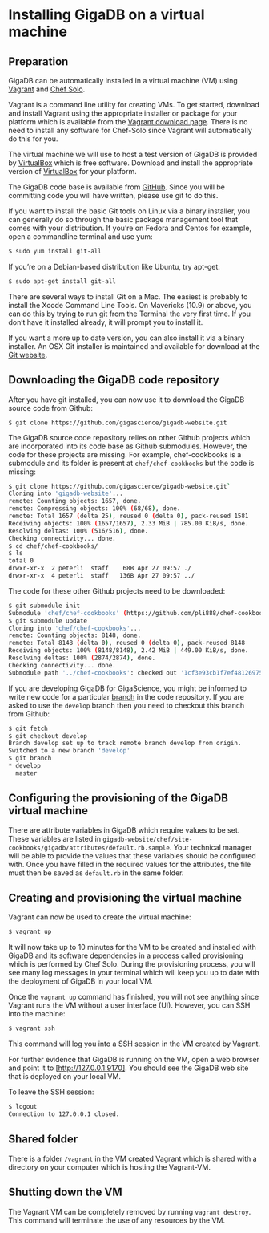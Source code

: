 # Installing GigaDB on a virtual machine

## Preparation

GigaDB can be automatically installed in a virtual machine (VM) using
[Vagrant](https://www.vagrantup.com) and [Chef Solo](https://docs.chef.io/chef_solo.html).

Vagrant is a command line utility for creating VMs. To get started,
download and install Vagrant using the appropriate installer or
package for your platform which is available from the
[Vagrant download page](https://www.vagrantup.com/downloads.html).
There is no need to install any software for Chef-Solo since Vagrant
will automatically do this for you.

The virtual machine we will use to host a test version of GigaDB is
provided by [VirtualBox](https://www.virtualbox.org) which is free
software. Download and install the appropriate version of [VirtualBox](https://www.virtualbox.org/wiki/Downloads)
for your platform.

The GigaDB code base is available from [GitHub](https://github.com/gigascience/gigadb-website).
Since you will be committing code you will have written, please use
git to do this.

If you want to install the basic Git tools on Linux via a binary
installer, you can generally do so through the basic package
management tool that comes with your distribution. If you’re on
Fedora and Centos for example, open a commandline terminal and use yum:

```bash
$ sudo yum install git-all
```

If you’re on a Debian-based distribution like Ubuntu, try apt-get:

```bash
$ sudo apt-get install git-all
```

There are several ways to install Git on a Mac. The easiest is
probably to install the Xcode Command Line Tools. On Mavericks (10.9)
or above, you can do this by trying to run git from the Terminal the
very first time. If you don’t have it installed already, it will
prompt you to install it.

If you want a more up to date version, you can also install it via a
binary installer. An OSX Git installer is maintained and available
for download at the [Git website](http://git-scm.com/download/mac).

## Downloading the GigaDB code repository

After you have git installed, you can now use it to download the
GigaDB source code from Github:

`$ git clone https://github.com/gigascience/gigadb-website.git`

The GigaDB source code repository relies on other Github projects
which are incorporated into its code base as Github submodules.
However, the code for these projects are missing. For example,
chef-cookbooks is a submodule and its folder is present at
`chef/chef-cookbooks` but the code is missing:

```bash
$ git clone https://github.com/gigascience/gigadb-website.git`
Cloning into 'gigadb-website'...
remote: Counting objects: 1657, done.
remote: Compressing objects: 100% (68/68), done.
remote: Total 1657 (delta 25), reused 0 (delta 0), pack-reused 1581
Receiving objects: 100% (1657/1657), 2.33 MiB | 785.00 KiB/s, done.
Resolving deltas: 100% (516/516), done.
Checking connectivity... done.
$ cd chef/chef-cookbooks/
$ ls
total 0
drwxr-xr-x  2 peterli  staff    68B Apr 27 09:57 ./
drwxr-xr-x  4 peterli  staff   136B Apr 27 09:57 ../
```

The code for these other Github projects need to be downloaded:

```bash
$ git submodule init
Submodule 'chef/chef-cookbooks' (https://github.com/pli888/chef-cookbooks.git) registered for path '../chef-cookbooks'
$ git submodule update
Cloning into 'chef/chef-cookbooks'...
remote: Counting objects: 8148, done.
remote: Total 8148 (delta 0), reused 0 (delta 0), pack-reused 8148
Receiving objects: 100% (8148/8148), 2.42 MiB | 449.00 KiB/s, done.
Resolving deltas: 100% (2874/2874), done.
Checking connectivity... done.
Submodule path '../chef-cookbooks': checked out '1cf3e93cb1f7ef481269751a55df4bf7af458462'
```

If you are developing GigaDB for GigaScience, you might be informed
to write new code for a particular [branch](https://git-scm.com/book/en/v1/Git-Branching-What-a-Branch-Is)
in the code repository. If you are asked to use the `develop` branch
then you need to checkout this branch from Github:

```bash
$ git fetch
$ git checkout develop
Branch develop set up to track remote branch develop from origin.
Switched to a new branch 'develop'
$ git branch
* develop
  master
```

## Configuring the provisioning of the GigaDB virtual machine

There are attribute variables in GigaDB which require values to be set.
These variables are listed in
`gigadb-website/chef/site-cookbooks/gigadb/attributes/default.rb.sample`.
Your technical manager will be able to provide the values that these
variables should be configured with. Once you have filled in the
required values for the attributes, the file must then be saved as
`default.rb` in the same folder.

## Creating and provisioning the virtual machine

Vagrant can now be used to create the virtual machine:

```bash
$ vagrant up
```

It will now take up to 10 minutes for the VM to be created and
installed with GigaDB and its software dependencies in a process
called provisioning which is performed by Chef Solo. During the
provisioning process, you will see many log messages in your terminal
which will keep you up to date with the deployment of GigaDB in your
local VM.

Once the `vagrant up` command has finished, you will not see anything
since Vagrant runs the VM without a user interface (UI). However, you
can SSH into the machine:

```bash
$ vagrant ssh
```

This command will log you into a SSH session in the VM created by
Vagrant.

For further evidence that GigaDB is running on the VM, open a web
browser and point it to [http://127.0.0.1:9170]. You should see the
GigaDB web site that is deployed on your local VM.

[http://127.0.0.1:9170]: http://127.0.0.1:9170

To leave the SSH session:

```bash
$ logout
Connection to 127.0.0.1 closed.
```

## Shared folder

There is a folder `/vagrant` in the VM created Vagrant which is
shared with a directory on your computer which is hosting the
Vagrant-VM.

## Shutting down the VM

The Vagrant VM can be completely removed by running `vagrant destroy`.
This command will terminate the use of any resources by the VM.


